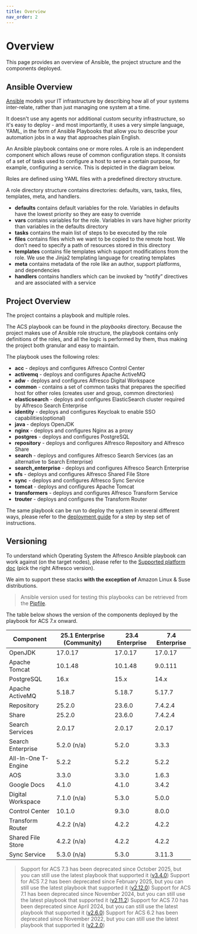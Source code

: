 ```yaml
---
title: Overview
nav_order: 2
---
```


# Overview

This page provides an overview of Ansible, the project structure and the components deployed.

## Ansible Overview

[Ansible](https://www.ansible.com/overview/how-ansible-works) models your IT
infrastructure by describing how all of your systems inter-relate, rather than
just managing one system at a time.

It doesn't use any agents nor additional custom security infrastructure, so it's
easy to deploy - and most importantly, it uses a very simple language, YAML, in
the form of Ansible Playbooks that allow you to describe your automation jobs in
a way that approaches plain English.

An Ansible playbook contains one or more roles. A role is an independent
component which allows reuse of common configuration steps. It consists of a set
of tasks used to configure a host to serve a certain purpose, for example,
configuring a service. This is depicted in the diagram below.

Roles are defined using YAML files with a predefined directory structure.

A role directory structure contains directories: defaults, vars, tasks, files,
templates, meta, and handlers.

* **defaults** contains default variables for the role. Variables in defaults
  have the lowest priority so they are easy to override
* **vars** contains variables for the role. Variables in vars have higher priority than variables in the defaults directory
* **tasks** contains the main list of steps to be executed by the role
* **files** contains files which we want to be copied to the remote host. We don’t need to specify a path of resources stored in this directory
* **templates** contains file templates which support modifications from the role. We use the Jinja2 templating language for creating templates
* **meta** contains metadata of the role like an author, support platforms, and dependencies
* **handlers** contains handlers which can be invoked by “notify” directives and are associated with a service

## Project Overview

The project contains a playbook and multiple roles.

The ACS playbook can be found in the _playbooks_ directory. Because the project
makes use of Ansible role structure, the playbook contains only definitions of
the roles, and all the logic is performed by them, thus making the project both
granular and easy to maintain.

The playbook uses the following roles:

* **acc** - deploys and configures Alfresco Control Center
* **activemq** - deploys and configures Apache ActiveMQ
* **adw** - deploys and configures Alfresco Digital Workspace
* **common** - contains a set of common tasks that prepares the specified host
  for other roles (creates user and group, common directories)
* **elasticsearch** - deploys and configures ElasticSearch cluster required by
  Alfresco Search Enterprise
* **identity** - deploys and configures Keycloak to enable SSO
  capabilities(optional)
* **java** - deploys OpenJDK
* **nginx** - deploys and configures Nginx as a proxy
* **postgres** - deploys and configures PostgreSQL
* **repository** - deploys and configures Alfresco Repository and Alfresco Share
* **search** - deploys and configures Alfresco Search Services (as
  an alternative to Search Enterprise)
* **search_enterprise** - deploys and configures Alfresco Search Enterprise
* **sfs** - deploys and configures Alfresco Shared File Store
* **sync** - deploys and configures Alfresco Sync Service
* **tomcat** - deploys and configures Apache Tomcat
* **transformers** - deploys and configures Alfresco Transform Service
* **trouter** - deploys and configures the Transform Router

The same playbook can be run to deploy the system in several different ways,
please refer to the [deployment guide](./deployment-guide.md) for a step by step
set of instructions.

## Versioning

To understand which Operating System the Alfresco Ansible playbook can work
against (on the target nodes), please refer to the [Supported platform
doc][support] (pick the right
Alfresco version).

We aim to support these stacks **with the exception of** Amazon Linux & Suse
distributions.

> Ansible version used for testing this playbooks can be retrieved from the
> [Pipfile](https://github.com/Alfresco/alfresco-ansible-deployment/blob/master/Pipfile).

The table below shows the version of the components deployed by the playbook for
ACS 7.x onward.

| Component           | 25.1 Enterprise (Community) | 23.4 Enterprise | 7.4 Enterprise |
| ------------------- | --------------------------- | --------------- | -------------- |
| OpenJDK             | 17.0.17                     | 17.0.17         | 17.0.17        |
| Apache Tomcat       | 10.1.48                     | 10.1.48         | 9.0.111        |
| PostgreSQL          | 16.x                        | 15.x            | 14.x           |
| Apache ActiveMQ     | 5.18.7                      | 5.18.7          | 5.17.7         |
| Repository          | 25.2.0                      | 23.6.0          | 7.4.2.4        |
| Share               | 25.2.0                      | 23.6.0          | 7.4.2.4        |
| Search Services     | 2.0.17                      | 2.0.17          | 2.0.17         |
| Search Enterprise   | 5.2.0  (n/a)                | 5.2.0           | 3.3.3          |
| All-In-One T-Engine | 5.2.2                       | 5.2.2           | 5.2.2          |
| AOS                 | 3.3.0                       | 3.3.0           | 1.6.3          |
| Google Docs         | 4.1.0                       | 4.1.0           | 3.4.2          |
| Digital Workspace   | 7.1.0 (n/a)                 | 5.3.0           | 5.0.0          |
| Control Center      | 10.1.0                      | 9.3.0           | 8.0.0          |
| Transform Router    | 4.2.2 (n/a)                 | 4.2.2           | 4.2.2          |
| Shared File Store   | 4.2.2 (n/a)                 | 4.2.2           | 4.2.2          |
| Sync Service        | 5.3.0 (n/a)                 | 5.3.0           | 3.11.3         |

> Support for ACS 7.3 has been deprecated since October 2025, but you can still use the latest playbook that supported it ([v3.4.0](https://github.com/Alfresco/alfresco-ansible-deployment/releases/tag/v3.4.0))
> Support for ACS 7.2 has been deprecated since February 2025, but you can still use the latest playbook that supported it ([v2.12.0](https://github.com/Alfresco/alfresco-ansible-deployment/releases/tag/v2.12.0))
> Support for ACS 7.1 has been deprecated since November 2024, but you can still use the latest playbook that supported it ([v2.11.2](https://github.com/Alfresco/alfresco-ansible-deployment/releases/tag/v2.11.2))
> Support for ACS 7.0 has been deprecated since April 2024, but you can still use the latest playbook that supported it ([v2.6.0](https://github.com/Alfresco/alfresco-ansible-deployment/releases/tag/v2.6.0))
> Support for ACS 6.2 has been deprecated since November 2022, but you can still use the latest playbook that supported it ([v2.2.0](https://github.com/Alfresco/alfresco-ansible-deployment/releases/tag/v2.2.0))

[support]: https://support.hyland.com/r/Alfresco/Alfresco-Content-Services/25.1/Alfresco-Content-Services/Supported-Platforms
